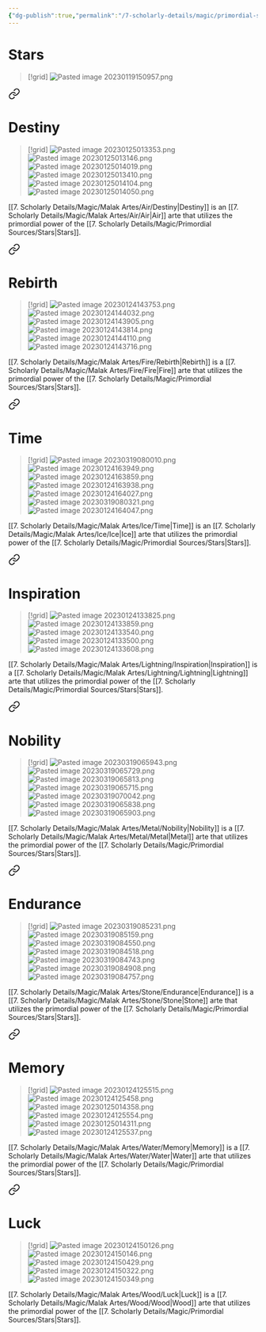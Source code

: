 ```yaml
---
{"dg-publish":true,"permalink":"/7-scholarly-details/magic/primordial-sources/stars/","noteIcon":""}
---
```


# Stars

>[!grid]
>![Pasted image 20230119150957.png](/img/user/x.%20Assets/Attachments/Images/Uploads/Pasted%20image%2020230119150957.png)



<div class="transclusion internal-embed is-loaded"><a class="markdown-embed-link" href="/7-scholarly-details/magic/malak-artes/air/destiny/" aria-label="Open link"><svg xmlns="http://www.w3.org/2000/svg" width="24" height="24" viewBox="0 0 24 24" fill="none" stroke="currentColor" stroke-width="2" stroke-linecap="round" stroke-linejoin="round" class="svg-icon lucide-link"><path d="M10 13a5 5 0 0 0 7.54.54l3-3a5 5 0 0 0-7.07-7.07l-1.72 1.71"></path><path d="M14 11a5 5 0 0 0-7.54-.54l-3 3a5 5 0 0 0 7.07 7.07l1.71-1.71"></path></svg></a><div class="markdown-embed">




# Destiny

>[!grid]
>![Pasted image 20230125013353.png](/img/user/x.%20Assets/Attachments/Pasted%20image%2020230125013353.png)
![Pasted image 20230125013146.png](/img/user/x.%20Assets/Attachments/Pasted%20image%2020230125013146.png)
![Pasted image 20230125014019.png](/img/user/x.%20Assets/Attachments/Pasted%20image%2020230125014019.png)
![Pasted image 20230125013410.png](/img/user/x.%20Assets/Attachments/Pasted%20image%2020230125013410.png)
![Pasted image 20230125014104.png](/img/user/x.%20Assets/Attachments/Pasted%20image%2020230125014104.png)
![Pasted image 20230125014050.png](/img/user/x.%20Assets/Attachments/Pasted%20image%2020230125014050.png)

[[7. Scholarly Details/Magic/Malak Artes/Air/Destiny\|Destiny]] is an [[7. Scholarly Details/Magic/Malak Artes/Air/Air\|Air]] arte that utilizes the primordial power of the [[7. Scholarly Details/Magic/Primordial Sources/Stars\|Stars]]. 

</div></div>



<div class="transclusion internal-embed is-loaded"><a class="markdown-embed-link" href="/7-scholarly-details/magic/malak-artes/fire/rebirth/" aria-label="Open link"><svg xmlns="http://www.w3.org/2000/svg" width="24" height="24" viewBox="0 0 24 24" fill="none" stroke="currentColor" stroke-width="2" stroke-linecap="round" stroke-linejoin="round" class="svg-icon lucide-link"><path d="M10 13a5 5 0 0 0 7.54.54l3-3a5 5 0 0 0-7.07-7.07l-1.72 1.71"></path><path d="M14 11a5 5 0 0 0-7.54-.54l-3 3a5 5 0 0 0 7.07 7.07l1.71-1.71"></path></svg></a><div class="markdown-embed">




# Rebirth

>[!grid]
>![Pasted image 20230124143753.png](/img/user/x.%20Assets/Attachments/Pasted%20image%2020230124143753.png)
>![Pasted image 20230124144032.png](/img/user/x.%20Assets/Attachments/Pasted%20image%2020230124144032.png)
>![Pasted image 20230124143905.png](/img/user/x.%20Assets/Attachments/Pasted%20image%2020230124143905.png)
>![Pasted image 20230124143814.png](/img/user/x.%20Assets/Attachments/Pasted%20image%2020230124143814.png)
>![Pasted image 20230124144110.png](/img/user/x.%20Assets/Attachments/Pasted%20image%2020230124144110.png)
>![Pasted image 20230124143716.png](/img/user/x.%20Assets/Attachments/Pasted%20image%2020230124143716.png)

[[7. Scholarly Details/Magic/Malak Artes/Fire/Rebirth\|Rebirth]] is a [[7. Scholarly Details/Magic/Malak Artes/Fire/Fire\|Fire]] arte that utilizes the primordial power of the [[7. Scholarly Details/Magic/Primordial Sources/Stars\|Stars]].

</div></div>



<div class="transclusion internal-embed is-loaded"><a class="markdown-embed-link" href="/7-scholarly-details/magic/malak-artes/ice/time/" aria-label="Open link"><svg xmlns="http://www.w3.org/2000/svg" width="24" height="24" viewBox="0 0 24 24" fill="none" stroke="currentColor" stroke-width="2" stroke-linecap="round" stroke-linejoin="round" class="svg-icon lucide-link"><path d="M10 13a5 5 0 0 0 7.54.54l3-3a5 5 0 0 0-7.07-7.07l-1.72 1.71"></path><path d="M14 11a5 5 0 0 0-7.54-.54l-3 3a5 5 0 0 0 7.07 7.07l1.71-1.71"></path></svg></a><div class="markdown-embed">




# Time

>[!grid]
>![Pasted image 20230319080010.png](/img/user/x.%20Assets/Attachments/Pasted%20image%2020230319080010.png)
>![Pasted image 20230124163949.png](/img/user/x.%20Assets/Attachments/Pasted%20image%2020230124163949.png)
>![Pasted image 20230124163859.png](/img/user/x.%20Assets/Attachments/Pasted%20image%2020230124163859.png)
>![Pasted image 20230124163938.png](/img/user/x.%20Assets/Attachments/Pasted%20image%2020230124163938.png)
>![Pasted image 20230124164027.png](/img/user/x.%20Assets/Attachments/Pasted%20image%2020230124164027.png)
>![Pasted image 20230319080321.png](/img/user/x.%20Assets/Attachments/Pasted%20image%2020230319080321.png)
>![Pasted image 20230124164047.png](/img/user/x.%20Assets/Attachments/Pasted%20image%2020230124164047.png)

[[7. Scholarly Details/Magic/Malak Artes/Ice/Time\|Time]] is an [[7. Scholarly Details/Magic/Malak Artes/Ice/Ice\|Ice]] arte that utilizes the primordial power of the [[7. Scholarly Details/Magic/Primordial Sources/Stars\|Stars]]. 

</div></div>



<div class="transclusion internal-embed is-loaded"><a class="markdown-embed-link" href="/7-scholarly-details/magic/malak-artes/lightning/inspiration/" aria-label="Open link"><svg xmlns="http://www.w3.org/2000/svg" width="24" height="24" viewBox="0 0 24 24" fill="none" stroke="currentColor" stroke-width="2" stroke-linecap="round" stroke-linejoin="round" class="svg-icon lucide-link"><path d="M10 13a5 5 0 0 0 7.54.54l3-3a5 5 0 0 0-7.07-7.07l-1.72 1.71"></path><path d="M14 11a5 5 0 0 0-7.54-.54l-3 3a5 5 0 0 0 7.07 7.07l1.71-1.71"></path></svg></a><div class="markdown-embed">




# Inspiration

>[!grid]
>![Pasted image 20230124133825.png](/img/user/x.%20Assets/Attachments/Pasted%20image%2020230124133825.png)
>![Pasted image 20230124133859.png](/img/user/x.%20Assets/Attachments/Pasted%20image%2020230124133859.png)
>![Pasted image 20230124133540.png](/img/user/x.%20Assets/Attachments/Pasted%20image%2020230124133540.png)
>![Pasted image 20230124133500.png](/img/user/x.%20Assets/Attachments/Pasted%20image%2020230124133500.png)
>![Pasted image 20230124133608.png](/img/user/x.%20Assets/Attachments/Pasted%20image%2020230124133608.png)

[[7. Scholarly Details/Magic/Malak Artes/Lightning/Inspiration\|Inspiration]] is a [[7. Scholarly Details/Magic/Malak Artes/Lightning/Lightning\|Lightning]] arte that utilizes the primordial power of the [[7. Scholarly Details/Magic/Primordial Sources/Stars\|Stars]].

</div></div>



<div class="transclusion internal-embed is-loaded"><a class="markdown-embed-link" href="/7-scholarly-details/magic/malak-artes/metal/nobility/" aria-label="Open link"><svg xmlns="http://www.w3.org/2000/svg" width="24" height="24" viewBox="0 0 24 24" fill="none" stroke="currentColor" stroke-width="2" stroke-linecap="round" stroke-linejoin="round" class="svg-icon lucide-link"><path d="M10 13a5 5 0 0 0 7.54.54l3-3a5 5 0 0 0-7.07-7.07l-1.72 1.71"></path><path d="M14 11a5 5 0 0 0-7.54-.54l-3 3a5 5 0 0 0 7.07 7.07l1.71-1.71"></path></svg></a><div class="markdown-embed">




# Nobility

>[!grid]
>![Pasted image 20230319065943.png](/img/user/x.%20Assets/Attachments/Pasted%20image%2020230319065943.png)
>![Pasted image 20230319065729.png](/img/user/x.%20Assets/Attachments/Pasted%20image%2020230319065729.png)
>![Pasted image 20230319065813.png](/img/user/x.%20Assets/Attachments/Pasted%20image%2020230319065813.png)
![Pasted image 20230319065715.png](/img/user/x.%20Assets/Attachments/Pasted%20image%2020230319065715.png)
![Pasted image 20230319070042.png](/img/user/x.%20Assets/Attachments/Pasted%20image%2020230319070042.png)
![Pasted image 20230319065838.png](/img/user/x.%20Assets/Attachments/Pasted%20image%2020230319065838.png)
![Pasted image 20230319065903.png](/img/user/x.%20Assets/Attachments/Pasted%20image%2020230319065903.png)

[[7. Scholarly Details/Magic/Malak Artes/Metal/Nobility\|Nobility]] is a [[7. Scholarly Details/Magic/Malak Artes/Metal/Metal\|Metal]] arte that utilizes the primordial power of the [[7. Scholarly Details/Magic/Primordial Sources/Stars\|Stars]].

</div></div>



<div class="transclusion internal-embed is-loaded"><a class="markdown-embed-link" href="/7-scholarly-details/magic/malak-artes/stone/endurance/" aria-label="Open link"><svg xmlns="http://www.w3.org/2000/svg" width="24" height="24" viewBox="0 0 24 24" fill="none" stroke="currentColor" stroke-width="2" stroke-linecap="round" stroke-linejoin="round" class="svg-icon lucide-link"><path d="M10 13a5 5 0 0 0 7.54.54l3-3a5 5 0 0 0-7.07-7.07l-1.72 1.71"></path><path d="M14 11a5 5 0 0 0-7.54-.54l-3 3a5 5 0 0 0 7.07 7.07l1.71-1.71"></path></svg></a><div class="markdown-embed">




# Endurance

>[!grid]
>![Pasted image 20230319085231.png](/img/user/x.%20Assets/Attachments/Pasted%20image%2020230319085231.png)
>![Pasted image 20230319085159.png](/img/user/x.%20Assets/Attachments/Pasted%20image%2020230319085159.png)
>![Pasted image 20230319084550.png](/img/user/x.%20Assets/Attachments/Pasted%20image%2020230319084550.png)
>![Pasted image 20230319084518.png](/img/user/x.%20Assets/Attachments/Pasted%20image%2020230319084518.png)
>![Pasted image 20230319084743.png](/img/user/x.%20Assets/Attachments/Pasted%20image%2020230319084743.png)
>![Pasted image 20230319084908.png](/img/user/x.%20Assets/Attachments/Pasted%20image%2020230319084908.png)
>![Pasted image 20230319084757.png](/img/user/x.%20Assets/Attachments/Pasted%20image%2020230319084757.png)

[[7. Scholarly Details/Magic/Malak Artes/Stone/Endurance\|Endurance]] is a [[7. Scholarly Details/Magic/Malak Artes/Stone/Stone\|Stone]] arte that utilizes the primordial power of the [[7. Scholarly Details/Magic/Primordial Sources/Stars\|Stars]].

</div></div>



<div class="transclusion internal-embed is-loaded"><a class="markdown-embed-link" href="/7-scholarly-details/magic/malak-artes/water/memory/" aria-label="Open link"><svg xmlns="http://www.w3.org/2000/svg" width="24" height="24" viewBox="0 0 24 24" fill="none" stroke="currentColor" stroke-width="2" stroke-linecap="round" stroke-linejoin="round" class="svg-icon lucide-link"><path d="M10 13a5 5 0 0 0 7.54.54l3-3a5 5 0 0 0-7.07-7.07l-1.72 1.71"></path><path d="M14 11a5 5 0 0 0-7.54-.54l-3 3a5 5 0 0 0 7.07 7.07l1.71-1.71"></path></svg></a><div class="markdown-embed">




# Memory

>[!grid]
>![Pasted image 20230124125515.png](/img/user/x.%20Assets/Attachments/Pasted%20image%2020230124125515.png)
>![Pasted image 20230124125458.png](/img/user/x.%20Assets/Attachments/Pasted%20image%2020230124125458.png)
>![Pasted image 20230125014358.png](/img/user/x.%20Assets/Attachments/Pasted%20image%2020230125014358.png)
>![Pasted image 20230124125554.png](/img/user/x.%20Assets/Attachments/Pasted%20image%2020230124125554.png)
>![Pasted image 20230125014311.png](/img/user/x.%20Assets/Attachments/Pasted%20image%2020230125014311.png)
>![Pasted image 20230124125537.png](/img/user/x.%20Assets/Attachments/Pasted%20image%2020230124125537.png)

[[7. Scholarly Details/Magic/Malak Artes/Water/Memory\|Memory]] is a [[7. Scholarly Details/Magic/Malak Artes/Water/Water\|Water]] arte that utilizes the primordial power of the [[7. Scholarly Details/Magic/Primordial Sources/Stars\|Stars]].

</div></div>



<div class="transclusion internal-embed is-loaded"><a class="markdown-embed-link" href="/7-scholarly-details/magic/malak-artes/wood/luck/" aria-label="Open link"><svg xmlns="http://www.w3.org/2000/svg" width="24" height="24" viewBox="0 0 24 24" fill="none" stroke="currentColor" stroke-width="2" stroke-linecap="round" stroke-linejoin="round" class="svg-icon lucide-link"><path d="M10 13a5 5 0 0 0 7.54.54l3-3a5 5 0 0 0-7.07-7.07l-1.72 1.71"></path><path d="M14 11a5 5 0 0 0-7.54-.54l-3 3a5 5 0 0 0 7.07 7.07l1.71-1.71"></path></svg></a><div class="markdown-embed">




# Luck

>[!grid]
>![Pasted image 20230124150126.png](/img/user/x.%20Assets/Attachments/Pasted%20image%2020230124150126.png)
>![Pasted image 20230124150146.png](/img/user/x.%20Assets/Attachments/Pasted%20image%2020230124150146.png)
>![Pasted image 20230124150429.png](/img/user/x.%20Assets/Attachments/Pasted%20image%2020230124150429.png)
>![Pasted image 20230124150322.png](/img/user/x.%20Assets/Attachments/Pasted%20image%2020230124150322.png)
>![Pasted image 20230124150349.png](/img/user/x.%20Assets/Attachments/Pasted%20image%2020230124150349.png)

[[7. Scholarly Details/Magic/Malak Artes/Wood/Luck\|Luck]] is a [[7. Scholarly Details/Magic/Malak Artes/Wood/Wood\|Wood]] arte that utilizes the primordial power of the [[7. Scholarly Details/Magic/Primordial Sources/Stars\|Stars]].

</div></div>

